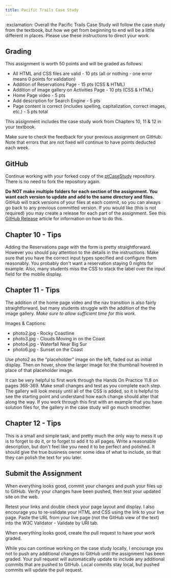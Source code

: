 ```yaml
---
title: Pacific Trails Case Study
---
```


<div class="alert alert-danger" role="alert">
  :exclamation: Overall the Pacific Trails Case Study will follow the case study from the textbook, but how we get from beginning to end will be a little different in places. Please use these instructions to direct your work.
</div>

## Grading
This assignment is worth 50 points and will be graded as follows:

- All HTML and CSS files are valid - 10 pts (all or nothing - one error means 0 points for validation)
- Addition of Reservations Page - 15 pts (CSS & HTML)
- Addition of image gallery on Activities Page - 10 pts (CSS & HTML)
- Home Page video - 5 pts
- Add description for Search Engine - 5 pts
- Page content is correct (includes spelling, capitalization, correct images, etc.) - 5 pts total

This assignment includes the case study work from Chapters 10, 11 & 12 in your textbook.


Make sure to check the feedback for your previous assignment on GitHub. Note that errors that are not fixed will continue to have points deducted each week.


## GitHub
Continue working with your forked copy of the [ptCaseStudy](https://github.com/htc-ccis1301/ptCaseStudy) repository.  There is no need to fork the repository again.

<div class="alert alert-warning" role="alert">
<strong>Do NOT make multiple folders for each section of the assignment.  You want each version to update and add to the same directory and files.</strong><br>
GitHub will track versions of your files at each commit, so you can always go back to any previous committed version. If you would like (this is not required) you may create a release for each part of the assignment.  See this <a href="https://help.github.com/articles/creating-releases/">GitHub Release</a> article for information on how to do this.
</div>


## Chapter 10 - Tips
Adding the Reservations page with the form is pretty straightforward. However you should pay attention to the details in the instructions.  Make sure that you have the correct input types specified and configure them reasonably.  You probably don't want a reservation staying 0 nights for example.  Also, many students miss the CSS to stack the label over the input field for the mobile display.

## Chapter 11 - Tips
The addition of the home page video and the nav transition is also fairly straightforward, but many students struggle with the addition of the the image gallery. *Make sure to allow sufficient time for this work.*

Images & Captions:

- photo2.jpg - Rocky Coastline
- photo3.jpg - Clouds Moving in on the Coast
- photo4.jpg - Waterfall Near Big Sur
- photo6.jpg - Sunset on the Coast

Use photo2 as the “placeholder” image on the left, faded out as initial display.  Then on hover, show the larger image for the thumbnail hovered in place of that placeholder image.

It can be very helpful to first work through the Hands On Practice 11.8 on pages 368-369. Make small changes and test as you complete each step. The gallery will look messy until all of the CSS is added, so it is helpful to see the starting point and understand how each change should alter that along the way. If you work through this first with an example that you have solution files for, the gallery in the case study will go much smoother.

## Chapter 12 - Tips
This is a small and simple task, and pretty much the only way to mess it up is to forget to do it, or to forget to add it to all pages.  Write a reasonable description, but don't feel like you need it to be perfect and polished.  It should give the true business owner some idea of what to include, so that they can polish the text for you later.


## Submit the Assignment
When everything looks good, commit your changes and push your files up to GitHub.  Verify your changes have been pushed, then test your updated site on the web.

Retest your links and double check your page layout and display. I also encourage you to re-validate your HTML and CSS using the link to your live page.  Paste the URL from your live page (not the GitHub view of the text) into the W3C Validator - Validate by URI tab.

When everything looks good, create the pull request to have your work graded.

While you can continue working on the case study locally, I encourage you not to push any additional changes to GitHub until the assignment has been graded.  Your pull request will automatically update to include any additional commits that are pushed to GitHub.  Local commits stay local, but pushed commits will update the pull request.
